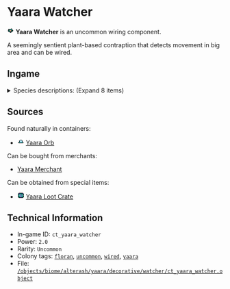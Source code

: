 # Yaara Watcher

<img src="https://raw.githubusercontent.com/Ceterai/Enternia/main/objects/biome/alterash/yaara/decorative/watcher/icon.png" alt="Yaara Watcher icon" loading="lazy" height=16px width="auto" /> **Yaara Watcher** is an uncommon wiring component.

A seemingly sentient plant-based contraption that detects movement in big area and can be wired.

## Ingame

<details><summary>Species descriptions: (Expand 8 items)</summary>

- Alta: This watcher is supposedly semi-sentient. Yaara Keepers often use it as a defence mechanism.
- Apex: Be on alert, this thing is watching our movements.
- Avian: A scary looking eye.
- Floran: Ssscanning eyes on the wall sssee the enemy coming. No electrogirl will passss!
- Glitch: Suspicious. This thing isn't here for nothing.
- Human: I feel some gaze on me.
- Hylotl: It's some kind of a tracking device, it reacts to my movements.
- Novakid: Does this thing watch my steps, or am I imagining things?

</details>

## Sources

Found naturally in containers:

- <img src="https://raw.githubusercontent.com/Ceterai/Enternia/main/objects/biome/alterash/yaara/decorative/orb/icon.png" alt="Yaara Orb icon" loading="lazy" height=16px width="auto" /> [Yaara Orb](https://ceterai.github.io/MyEnternia/Wiki/YaaraOrb)

Can be bought from merchants:

- [Yaara Merchant](https://ceterai.github.io/MyEnternia/Wiki/YaaraMerchant)

Can be obtained from special items:

- <img src="https://raw.githubusercontent.com/Ceterai/Enternia/main/items/active/alta/loot/biome/ct_yaara_loot.png" alt="Yaara Loot Crate icon" loading="lazy" height=16px width="auto" /> [Yaara Loot Crate](https://ceterai.github.io/MyEnternia/Wiki/YaaraLootCrate)

## Technical Information

- In-game ID: `ct_yaara_watcher`
- Power: `2.0`
- Rarity: `Uncommon`
- Colony tags: [`floran`](https://ceterai.github.io/MyEnternia/Wiki/Tags/Floran), [`uncommon`](https://ceterai.github.io/MyEnternia/Wiki/Tags/Uncommon), [`wired`](https://ceterai.github.io/MyEnternia/Wiki/Tags/Wired), [`yaara`](https://ceterai.github.io/MyEnternia/Wiki/Tags/Yaara)
- File: [`/objects/biome/alterash/yaara/decorative/watcher/ct_yaara_watcher.object`](https://github.com/Ceterai/Enternia/blob/main/objects/biome/alterash/yaara/decorative/watcher/ct_yaara_watcher.object)
